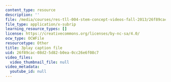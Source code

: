 ```yaml
---
content_type: resource
description: ''
file: /media/courses/res-tll-004-stem-concept-videos-fall-2013/26f89cac08d25d82b0ea0cc26e6f08c7_w4y12u5S0HE.vtt
file_type: application/x-subrip
learning_resource_types: []
license: https://creativecommons.org/licenses/by-nc-sa/4.0/
ocw_type: OCWFile
resourcetype: Other
title: 3play caption file
uid: 26f89cac-08d2-5d82-b0ea-0cc26e6f08c7
video_files:
  video_thumbnail_file: null
video_metadata:
  youtube_id: null
---
```

